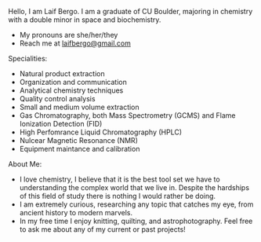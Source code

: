 Hello, I am Laif Bergo. I am a graduate of CU Boulder, majoring in chemistry with a double minor in space and biochemistry.
- My pronouns are she/her/they
- Reach me at laifbergo@gmail.com

Specialities:
- Natural product extraction
- Organization and communication
- Analytical chemistry techniques
- Quality control analysis
- Small and medium volume extraction
- Gas Chromatography, both Mass Spectrometry (GCMS) and Flame Ionization Detection (FID)
- High Perfomrance Liquid Chromatography (HPLC)
- Nulcear Magnetic Resonance (NMR)
- Equipment maintance and calibration

About Me:
- I love chemistry, I believe that it is the best tool set we have to understanding the complex world that we live in. Despite the hardships of this field of study there is nothing I would rather be doing.
- I am extremely curious, researching any topic that catches my eye, from ancient history to modern marvels.
- In my free time I enjoy knitting, quilting, and astrophotography. Feel free to ask me about any of my current or past projects!

<!---
LBergo/LBergo is a ✨ special ✨ repository because its `README.md` (this file) appears on your GitHub profile.
You can click the Preview link to take a look at your changes.
--->
